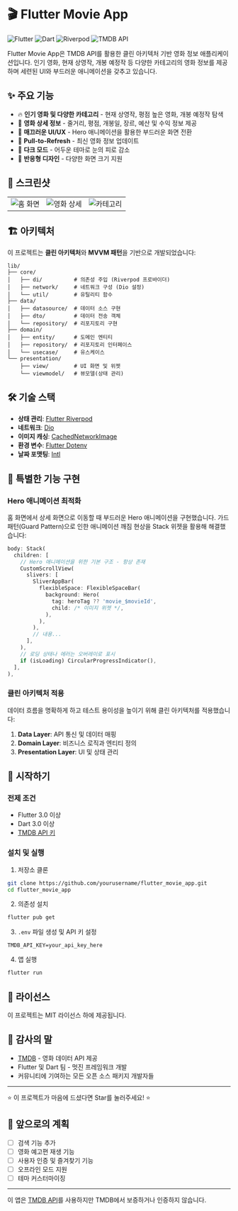 # 🎬 Flutter Movie App

![Flutter](https://img.shields.io/badge/Flutter-3.0+-02569B?style=for-the-badge&logo=flutter&logoColor=white)
![Dart](https://img.shields.io/badge/Dart-3.0+-0175C2?style=for-the-badge&logo=dart&logoColor=white)
![Riverpod](https://img.shields.io/badge/Riverpod-2.4.9-0A84FF?style=for-the-badge)
![TMDB API](https://img.shields.io/badge/TMDB_API-v3-01D277?style=for-the-badge)

Flutter Movie App은 TMDB API를 활용한 클린 아키텍처 기반 영화 정보 애플리케이션입니다. 인기 영화, 현재 상영작, 개봉 예정작 등 다양한 카테고리의 영화 정보를 제공하며 세련된 UI와 부드러운 애니메이션을 갖추고 있습니다.

## ✨ 주요 기능

- 🔥 **인기 영화 및 다양한 카테고리** - 현재 상영작, 평점 높은 영화, 개봉 예정작 탐색
- 🎯 **영화 상세 정보** - 줄거리, 평점, 개봉일, 장르, 예산 및 수익 정보 제공
- 🚀 **매끄러운 UI/UX** - Hero 애니메이션을 활용한 부드러운 화면 전환
- 🔄 **Pull-to-Refresh** - 최신 영화 정보 업데이트
- 🌙 **다크 모드** - 어두운 테마로 눈의 피로 감소
- 📱 **반응형 디자인** - 다양한 화면 크기 지원

## 📱 스크린샷

<table>
  <tr>
    <td><img src="https://github.com/user-attachments/assets/1f11f8fd-7291-4d55-9563-0c55838a41aa" alt="홈 화면"/></td>
    <td><img src="https://github.com/user-attachments/assets/28dbf124-182e-4afe-bcd3-4087281e8326" alt="영화 상세"/></td>
    <td><img src="https://github.com/user-attachments/assets/a672a473-939a-460c-b804-cbfff72643f1" alt="카테고리"/></td>


</table>


## 🏗️ 아키텍처

이 프로젝트는 **클린 아키텍처**와 **MVVM 패턴**을 기반으로 개발되었습니다:

```
lib/
├── core/
│   ├── di/          # 의존성 주입 (Riverpod 프로바이더)
│   ├── network/     # 네트워크 구성 (Dio 설정)
│   └── util/        # 유틸리티 함수
├── data/
│   ├── datasource/  # 데이터 소스 구현
│   ├── dto/         # 데이터 전송 객체
│   └── repository/  # 리포지토리 구현
├── domain/
│   ├── entity/      # 도메인 엔티티
│   ├── repository/  # 리포지토리 인터페이스
│   └── usecase/     # 유스케이스
└── presentation/
    ├── view/        # UI 화면 및 위젯
    └── viewmodel/   # 뷰모델(상태 관리)
```

## 🛠️ 기술 스택

- **상태 관리**: [Flutter Riverpod](https://riverpod.dev/)
- **네트워크**: [Dio](https://pub.dev/packages/dio)
- **이미지 캐싱**: [CachedNetworkImage](https://pub.dev/packages/cached_network_image)
- **환경 변수**: [Flutter Dotenv](https://pub.dev/packages/flutter_dotenv)
- **날짜 포맷팅**: [Intl](https://pub.dev/packages/intl)

## 🌟 특별한 기능 구현

### Hero 애니메이션 최적화

홈 화면에서 상세 화면으로 이동할 때 부드러운 Hero 애니메이션을 구현했습니다. 가드 패턴(Guard Pattern)으로 인한 애니메이션 깨짐 현상을 Stack 위젯을 활용해 해결했습니다:

```dart
body: Stack(
  children: [
    // Hero 애니메이션을 위한 기본 구조 - 항상 존재
    CustomScrollView(
      slivers: [
        SliverAppBar(
          flexibleSpace: FlexibleSpaceBar(
            background: Hero(
              tag: heroTag ?? 'movie_$movieId',
              child: /* 이미지 위젯 */,
            ),
          ),
        ),
        // 내용...
      ],
    ),
    // 로딩 상태나 에러는 오버레이로 표시
    if (isLoading) CircularProgressIndicator(),
  ],
),
```

### 클린 아키텍처 적용

데이터 흐름을 명확하게 하고 테스트 용이성을 높이기 위해 클린 아키텍처를 적용했습니다:

1. **Data Layer**: API 통신 및 데이터 매핑
2. **Domain Layer**: 비즈니스 로직과 엔티티 정의
3. **Presentation Layer**: UI 및 상태 관리

## 🚀 시작하기

### 전제 조건

- Flutter 3.0 이상
- Dart 3.0 이상
- [TMDB API 키](https://www.themoviedb.org/documentation/api)

### 설치 및 실행

1. 저장소 클론
```bash
git clone https://github.com/yourusername/flutter_movie_app.git
cd flutter_movie_app
```

2. 의존성 설치
```bash
flutter pub get
```

3. `.env` 파일 생성 및 API 키 설정
```
TMDB_API_KEY=your_api_key_here
```

4. 앱 실행
```bash
flutter run
```

## 📝 라이선스

이 프로젝트는 MIT 라이선스 하에 제공됩니다.

## 👏 감사의 말

- [TMDB](https://www.themoviedb.org/) - 영화 데이터 API 제공
- Flutter 및 Dart 팀 - 멋진 프레임워크 개발
- 커뮤니티에 기여하는 모든 오픈 소스 패키지 개발자들

---

⭐ 이 프로젝트가 마음에 드셨다면 Star를 눌러주세요! ⭐

## 🔮 앞으로의 계획

- [ ] 검색 기능 추가
- [ ] 영화 예고편 재생 기능
- [ ] 사용자 인증 및 즐겨찾기 기능
- [ ] 오프라인 모드 지원
- [ ] 테마 커스터마이징

---

이 앱은 [TMDB API](https://www.themoviedb.org/)를 사용하지만 TMDB에서 보증하거나 인증하지 않습니다.
